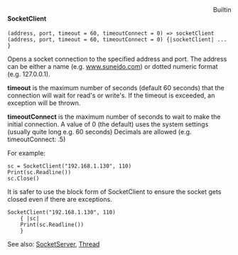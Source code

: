 <div style="float:right"><span class="builtin">Builtin</span></div>

#### SocketClient

``` suneido
(address, port, timeout = 60, timeoutConnect = 0) => socketClient
(address, port, timeout = 60, timeoutConnect = 0) {|socketClient| ... }
```

Opens a socket connection to the specified address and port. The address can be either a name (e.g. www.suneido.com) or dotted numeric format (e.g. 127.0.0.1).

**timeout** is the maximum number of seconds (default 60 seconds) that the connection will wait for read's or write's. If the timeout is exceeded, an exception will be thrown.

**timeoutConnect** is the maximum number of seconds to wait to make the initial connection. A value of 0 (the default) uses the system settings (usually quite long e.g. 60 seconds) Decimals are allowed (e.g. timeoutConnect: .5)

For example:

``` suneido
sc = SocketClient("192.168.1.130", 110)
Print(sc.Readline())
sc.Close()
```

It is  safer to use the block form of SocketClient to ensure the socket gets closed even if there are exceptions.

``` suneido
SocketClient("192.168.1.130", 110)
    { |sc|
    Print(sc.Readline())
    }
```

See also: 
[SocketServer](<../SocketServer.md>),
[Thread](<../Thread.md>)